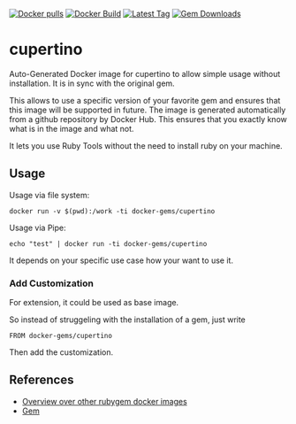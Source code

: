 [![Docker pulls](https://img.shields.io/docker/pulls/rubygem/cupertino.svg)](https://hub.docker.com/r/rubygem/cupertino/)
[![Docker Build](https://img.shields.io/docker/automated/rubygem/cupertino.svg)](https://hub.docker.com/r/rubygem/cupertino/)
[![Latest Tag](https://img.shields.io/github/tag/docker-rubygem/cupertino.svg)](https://hub.docker.com/r/rubygem/cupertino/)
[![Gem Downloads](https://img.shields.io/gem/dt/cupertino.svg)](https://rubygems.org/gems/cupertino/)
# cupertino

Auto-Generated Docker image for cupertino to allow simple usage without installation.
It is in sync with the original gem.

This allows to use a specific version of your favorite gem and ensures that this image will be supported in future.
The image is generated automatically from a github repository by Docker Hub.
This ensures that you exactly know what is in the image and what not.

It lets you use Ruby Tools without the need to install ruby on your machine.

## Usage

Usage via file system:

`docker run -v $(pwd):/work -ti docker-gems/cupertino`

Usage via Pipe:

`echo "test" | docker run -ti docker-gems/cupertino`

It depends on your specific use case how your want to use it.

### Add Customization

For extension, it could be used as base image.

So instead of struggeling with the installation of a gem, just write

`FROM docker-gems/cupertino`

Then add the customization.

## References

 - [Overview over other rubygem docker images](https://github.com/thinkbot/docker-rubygem)
 - [Gem](https://rubygems.org/gems/cupertino/)
